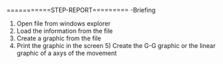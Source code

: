 ===========STEP-REPORT=========
-Briefing
1) Open file from windows explorer
2) Load the information from the file
3) Create a graphic from the file
4) Print the graphic in the screen
	5) Create the G-G graphic or the linear graphic of a axys of the movement 